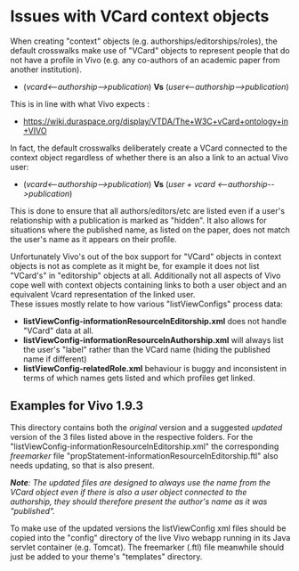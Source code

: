# Issues with VCard context objects

When creating "context" objects (e.g. authorships/editorships/roles), the default crosswalks make use of "VCard" objects
to represent people that do not have a profile in Vivo (e.g. any co-authors of an academic paper from another institution).

* (_vcard<--authorship-->publication_) **Vs** (_user<--authorship-->publication_)

This is in line with what Vivo expects :

  * https://wiki.duraspace.org/display/VTDA/The+W3C+vCard+ontology+in+VIVO
    
In fact, the default crosswalks deliberately create a VCard connected to the context object regardless of whether 
there is an also a link to an actual Vivo user:

  * (_vcard<--authorship-->publication_) **Vs** (_user + vcard <--authorship-->publication_)
                                         
This is done to ensure that all authors/editors/etc are listed even if a user's relationship with a publication is marked
as "hidden". It also allows for situations where the published name, as listed on the paper, does not match the user's 
name as it appears on their profile.
 
Unfortunately Vivo's out of the box support for "VCard" objects in context objects is not as complete as it might be,
for example it does not list "VCard's" in "editorship" objects at all. Additionally not all aspects of Vivo cope well
with context objects containing links to both a user object and an equivalent Vcard representation of the linked user.  
These issues mostly relate to how various "listViewConfigs" process data:

* **listViewConfig-informationResourceInEditorship.xml** does not handle "VCard" data at all. 
* **listViewConfig-informationResourceInAuthorship.xml** will always list the user's "label" rather than the VCard name 
    (hiding the published name if different)
* **listViewConfig-relatedRole.xml** behaviour is buggy and inconsistent in terms of which names gets listed and which 
    profiles get linked.

## Examples for Vivo 1.9.3
This directory contains both the _original_ version and a suggested _updated_ version of the 3 files listed above in the
respective folders. For the "listViewConfig-informationResourceInEditorship.xml" the corresponding _freemarker_ file
 "propStatement-informationResourceInEditorship.ftl" also needs updating, so that is also present.  

_**Note**: The updated files are designed to always use the name from the VCard object even if there is also a user object
 connected to the authorship, they should therefore present the author's name as it was "published"._
 
To make use of the updated versions the listViewConfig xml files should be copied into the "config" directory of the live Vivo 
webapp running in its Java servlet container (e.g. Tomcat). The freemarker (.ftl) file meanwhile should just be added to
your theme's "templates" directory. 
